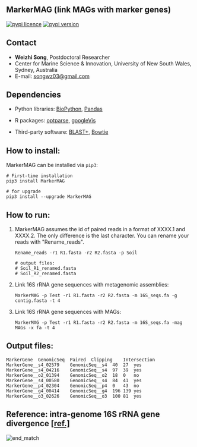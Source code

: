 
## MarkerMAG (link MAGs with marker genes)

[![pypi licence](https://img.shields.io/pypi/l/MarkerMAG.svg)](https://opensource.org/licenses/gpl-3.0.html)
[![pypi version](https://img.shields.io/pypi/v/MarkerMAG.svg)](https://pypi.python.org/pypi/MarkerMAG) 

Contact
---

+ **Weizhi Song**, Postdoctoral Researcher
+ Center for Marine Science & Innovation, University of New South Wales, Sydney, Australia
+ E-mail: songwz03@gmail.com


Dependencies
---

+ Python libraries: 
[BioPython](https://github.com/biopython/biopython.github.io/), 
[Pandas](https://pandas.pydata.org)

+ R packages: 
[optparse](https://cran.r-project.org/web/packages/optparse/index.html),
[googleVis](https://cran.r-project.org/web/packages/googleVis/index.html)

+ Third-party software: 
[BLAST+](https://blast.ncbi.nlm.nih.gov/Blast.cgi?PAGE_TYPE=BlastDocs&DOC_TYPE=Download), 
[Bowtie](http://bowtie-bio.sourceforge.net/bowtie2/index.shtml)


How to install:
---

MarkerMAG can be installed via `pip3`:

    # First-time installation
    pip3 install MarkerMAG
        
    # for upgrade
    pip3 install --upgrade MarkerMAG


How to run:
---
 

1. MarkerMAG assumes the id of paired reads in a format of XXXX.1 and XXXX.2. The only difference is the last character.
You can rename your reads with "Rename_reads".

       Rename_reads -r1 R1.fasta -r2 R2.fasta -p Soil
       
       # output files: 
       # Soil_R1_renamed.fasta 
       # Soil_R2_renamed.fasta 


1. Link 16S rRNA gene sequences with metagenomic assemblies: 

       MarkerMAG -p Test -r1 R1.fasta -r2 R2.fasta -m 16S_seqs.fa -g contig.fasta -t 4
    
    
1. Link 16S rRNA gene sequences with MAGs: 

       MarkerMAG -p Test -r1 R1.fasta -r2 R2.fasta -m 16S_seqs.fa -mag MAGs -x fa -t 4


Output files:
---

    MarkerGene	GenomicSeq	Paired	Clipping	Intersection
    MarkerGene__s4_02579	GenomicSeq__s4	40	27	yes
    MarkerGene__s4_04216	GenomicSeq__s4	97	39	yes
    MarkerGene__o2_01394	GenomicSeq__o2	18	0	no
    MarkerGene__s4_00580	GenomicSeq__s4	84	41	yes
    MarkerGene__p4_02304	GenomicSeq__p4	0	43	no
    MarkerGene__g4_00414	GenomicSeq__g4	196	139	yes
    MarkerGene__o3_02626	GenomicSeq__o3	100	81	yes


Reference: intra-genome 16S rRNA gene divergence [[ref.]](https://doi.org/10.1371/journal.pone.0057923)
---

![end_match](images/Intra_genome_16S_divergence.png) 



